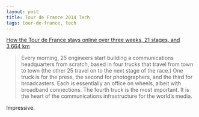 ```yaml
--- 
layout: post 
title: Tour de France 2014 Tech
tags: tour-de-france, tech
--- 
```

[How the Tour de France stays online over three weeks, 21 stages, and 3,664 km](http://qz.com/231487/tour-de-france-cycling-stays-online-over-three-weeks-21-stages-and-3664-km/)

> Every morning, 25 engineers start building a communications
> headquarters from scratch, based in four trucks that travel from town
> to town (the other 25 travel on to the next stage of the race.) One
> truck is for the press, the second for photographers, and the third
> for broadcasters. Each is essentially an office on wheels, albeit with
> broadband connections. The fourth truck is the most important. It is
> the heart of the communications infrastructure for the world’s media.

Impressive.
